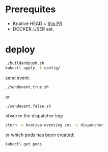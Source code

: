# Prerequites

- Knative HEAD + [this PR](https://github.com/knative/eventing/pull/1436)
- DOCKER_USER set. 

# deploy


```sh
./buildandpush.sh
kubectl apply -f config/
```

send event:

```sh
./sendevent.true.sh
```

or 

```sh
./sendevent.false.sh
```

observe the dispatcher log:

```sh
stern -n knative-eventing imc -c dispatcher
```

or which pods has been created:

```sh
kubectl get pods
```
